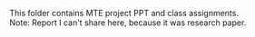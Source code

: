 This folder contains MTE project PPT and class assignments. <br>
Note: Report I can't share here, because it was research paper.
